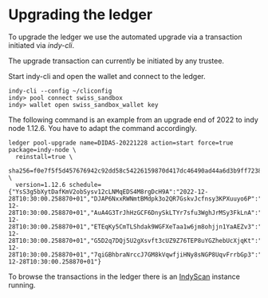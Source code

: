 # Upgrading the ledger

To upgrade the ledger we use the automated upgrade via a transaction initiated via *indy-cli*.

The upgrade transaction can currently be initiated by any trustee.

Start indy-cli and open the wallet and connect to the ledger.

    indy-cli --config ~/cliconfig
    indy> pool connect swiss_sandbox
    indy> wallet open swiss_sandbox_wallet key

The following command is an example from an upgrade end of 2022 to indy node 1.12.6. You have to adapt the command accordingly.

    ledger pool-upgrade name=DIDAS-20221228 action=start force=true package=indy-node \
      reinstall=true \
      sha256=f0e7f5f5d457676942c92dd58c54226159870d417dc46490ad44a6d3b9ff7238 \
      version=1.12.6 schedule={"YsS3g5bXytDafKmV2obSysv12cLNMqEDS4M8rgDcH9A":"2022-12-28T10:30:00.258870+01","DJAP6NxxRWNmtBMdpk3o2QR7GskvJcfnsy3KPXuuyo6P":"2022-12-28T10:30:00.258870+01","AuA4G3TrJhHzGCF6DnySkLTYr7sfu3WghJrMSy3FkLnA":"2022-12-28T10:30:00.258870+01","ETEqKy5CmTLShdak9WGFXeTaa1w6jm8ohjjn1YaAEZv3":"2022-12-28T10:30:00.258870+01","G5D2q7DQj5U2gXsvft3cUZ9Z76TEP8uYGZhebUcXjqKt":"2022-12-28T10:30:00.258870+01","7qiGBhbraNrccJ7GM8kVqwfjiHNy8sNGP8UqvFrrbGp3":"2022-12-28T10:30:00.258870+01"}

To browse the transactions in the ledger there is an [IndyScan](https://indyscan.sb.didas.swiss) instance running.
